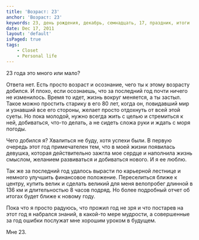 ```yaml
---
title: 'Возраст: 23'
anchor: 'Возраст: 23'
keywords: 23, день рождения, декабрь, семнадцать, 17, праздник, итоги
date: Dec 17, 2011
layout: 'default'
isPaged: true
tags:
    - Closet
    - Personal life
---
```


23 года это много или мало?

Ответа нет. Есть просто возраст и осознание, чего ты к этому возрасту добился. И плохо, если осознаешь, что за последний год почти ничего не изменилось. Время то идет, жизнь вокруг меняется, а ты застыл. Такое можно простить старику в его 80 лет, когда он, повидавший мир и узнавший все его стороны, желает просто отдохнуть от всей этой суеты. Но пока молодой, нужно всегда жить с целью и стремиться к ней, добиваться, что-то делать, а не сидеть сложа руки и ждать с моря погоды.

<!-- cut -->

Чего добился я? Хвалиться не буду, хотя успехи были. В первую очередь этот год примечателен тем, что в моей жизни появилась девушка, которая действительно зажгла мое сердце и наполнила жизнь смыслом, желанием развиваться и добиваться нового. И я ее люблю.

Так же за последний год удалось вырасти по карьерной лестнице и немного улучшить финансовое положение. Переселиться ближе к центру, купить велик и сделать великий для меня велопробег длинной в 136 км и длительностью 8 часов подряд. Но более подробный отчет об итогах будет ближе к новому году.

Пока что я просто радуюсь, что прожил год не зря и что постарев на этот год я набрался знаний, в какой-то мере мудрости, а совершенные за год ошибки послужат мне хорошим уроком в будущем.

Мне 23.